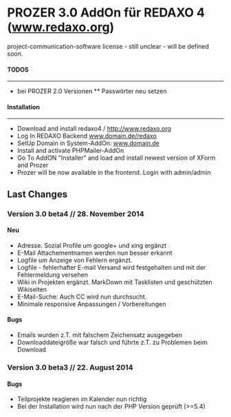 PROZER 3.0 AddOn für REDAXO 4 (www.redaxo.org)
=============

project-communication-software
license - still unclear - will be defined soon.


#### TODOS
-------
* bei PROZER 2.0 Versionen
** Passwörter neu setzen


#### Installation
-------
* Download and install redaxo4 / http://www.redaxo.org
* Log In REDAXO Backend www.domain.de/redaxo
* SetUp Domain in System-AddOn: www.domain.de
* Install and activate PHPMailer-AddOn
* Go To AddON "Installer" and load and install newest version of XForm and Prozer
* Prozer will be now available in the frontend. Login with admin/admin


Last Changes
-------

### Version 3.0 beta4 // 28. November 2014

#### Neu

* Adresse. Sozial Profile um google+ und xing ergänzt
* E-Mail Attachementnamen werden nun besser erkannt
* Logfile um Anzeige von Fehlern ergänzt. 
* Logfile - fehlerhafter E-mail Versand wird festgehalten und mit der Fehlermeldung versehen
* Wiki in Projekten ergänzt. MarkDown mit Tasklisten und geschützten Wikiseiten
* E-Mail-Suche: Auch CC wird nun durchsucht.
* Minimale responsive Anpassungen / Vorbereitungen

#### Bugs

* Emails wurden z.T. mit falschem Zeichensatz ausgegeben
* Downloaddateigröße war falsch und führte z.T. zu Problemen beim Download


### Version 3.0 beta3 // 22. August 2014

#### Bugs

* Teilprojekte reagieren im Kalender nun richtig
* Bei der Installation wird nun nach der PHP Version geprüft (>=5.4)


